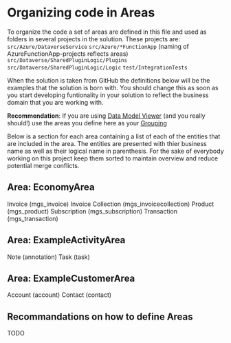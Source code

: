 # Organizing code in Areas

To organize the code a set of areas are defined in this file and used as folders in several projects in the solution.
These projects are:
`src/Azure/DataverseService`
`src/Azure/*FunctionApp` (naming of AzureFunctionApp-projects reflects areas)
`src/Dataverse/SharedPluginLogic/Plugins`
`src/Dataverse/SharedPluginLogic/Logic`
`test/IntegrationTests`

When the solution is taken from GitHub the definitions below will be the examples that the solution is born with.
You should change this as soon as you start developing funtionality in your solution to reflect the business domain that you are working with.

**Recommendation**: If you are using [Data Model Viewer](https://github.com/delegateas/DataModelViewer) (and you really should!) use the areas you define here as your [Grouping](https://github.com/delegateas/DataModelViewer?tab=readme-ov-file#grouping)

Below is a section for each area containing a list of each of the entities that are included in the area. The entities are presented with thier business name as well as their logical name in parenthesis.
For the sake of everybody working on this project keep them sorted to maintain overview and reduce potential merge conflicts.

## Area: EconomyArea
Invoice (mgs_invoice)
Invoice Collection (mgs_invoicecollection)
Product (mgs_product)
Subscription (mgs_subscription)
Transaction (mgs_transaction)

## Area: ExampleActivityArea
Note (annotation)
Task (task)

## Area: ExampleCustomerArea
Account (account)
Contact (contact)

## Recommandations on how to define Areas
TODO